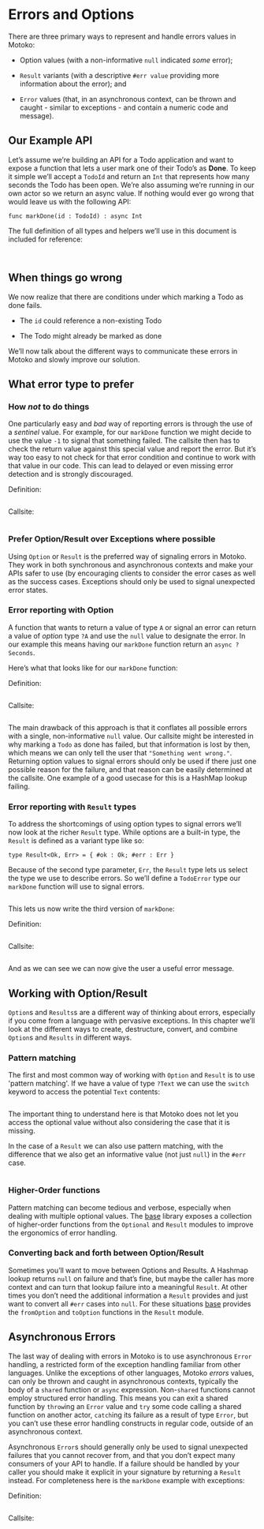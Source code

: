 # Errors and Options

There are three primary ways to represent and handle errors values in Motoko:

-   Option values (with a non-informative `null` indicated *some* error);

-   `Result` variants (with a descriptive `#err value` providing more information about the error); and

-   `Error` values (that, in an asynchronous context, can be thrown and caught - similar to exceptions - and contain a numeric code and message).

## Our Example API

Let’s assume we’re building an API for a Todo application and want to expose a function that lets a user mark one of their Todo’s as **Done**. To keep it simple we’ll accept a `TodoId` and return an `Int` that represents how many seconds the Todo has been open. We’re also assuming we’re running in our own actor so we return an async value. If nothing would ever go wrong that would leave us with the following API:

``` motoko no-repl
func markDone(id : TodoId) : async Int
```

The full definition of all types and helpers we’ll use in this document is included for reference:

``` motoko no-repl file=./examples/todo-error.mo#L1-L6
```

``` motoko no-repl file=./examples/todo-error.mo#L10-L37
```

## When things go wrong

We now realize that there are conditions under which marking a Todo as done fails.

-   The `id` could reference a non-existing Todo

-   The Todo might already be marked as done

We’ll now talk about the different ways to communicate these errors in Motoko and slowly improve our solution.

## What error type to prefer

### How *not* to do things

One particularly easy and *bad* way of reporting errors is through the use of a *sentinel* value. For example, for our `markDone` function we might decide to use the value `-1` to signal that something failed. The callsite then has to check the return value against this special value and report the error. But it’s way too easy to not check for that error condition and continue to work with that value in our code. This can lead to delayed or even missing error detection and is strongly discouraged.

Definition:

``` motoko no-repl file=./examples/todo-error.mo#L38-L47
```

Callsite:

``` motoko no-repl file=./examples/todo-error.mo#L108-L115
```

### Prefer Option/Result over Exceptions where possible

Using `Option` or `Result` is the preferred way of signaling errors in Motoko. They work in both synchronous and asynchronous contexts and make your APIs safer to use (by encouraging clients to consider the error cases as well as the success cases. Exceptions should only be used to signal unexpected error states.

### Error reporting with Option

A function that wants to return a value of type `A` or signal an error can return a value of *option* type `?A` and use the `null` value to designate the error. In our example this means having our `markDone` function return an `async ?Seconds`.

Here’s what that looks like for our `markDone` function:

Definition:

``` motoko no-repl file=./examples/todo-error.mo#L49-L58
```

Callsite:

``` motoko no-repl file=./examples/todo-error.mo#L117-L126
```

The main drawback of this approach is that it conflates all possible errors with a single, non-informative `null` value. Our callsite might be interested in why marking a `Todo` as done has failed, but that information is lost by then, which means we can only tell the user that `"Something went wrong."`. Returning option values to signal errors should only be used if there just one possible reason for the failure, and that reason can be easily determined at the callsite. One example of a good usecase for this is a HashMap lookup failing.

### Error reporting with `Result` types

To address the shortcomings of using option types to signal errors we’ll now look at the richer `Result` type. While options are a built-in type, the `Result` is defined as a variant type like so:

``` motoko no-repl
type Result<Ok, Err> = { #ok : Ok; #err : Err }
```

Because of the second type parameter, `Err`, the `Result` type lets us select the type we use to describe errors. So we’ll define a `TodoError` type our `markDone` function will use to signal errors.

``` motoko no-repl file=./examples/todo-error.mo#L60-L60
```

This lets us now write the third version of `markDone`:

Definition:

``` motoko no-repl file=./examples/todo-error.mo#L62-L76
```

Callsite:

``` motoko no-repl file=./examples/todo-error.mo#L128-L141
```

And as we can see we can now give the user a useful error message.

## Working with Option/Result

`Option`s and `Results`s are a different way of thinking about errors, especially if you come from a language with pervasive exceptions. In this chapter we’ll look at the different ways to create, destructure, convert, and combine `Option`s and `Results` in different ways.

### Pattern matching

The first and most common way of working with `Option` and `Result` is to use 'pattern matching'. If we have a value of type `?Text` we can use the `switch` keyword to access the potential `Text` contents:

``` motoko no-repl file=./examples/error-examples.mo#L3-L10
```

The important thing to understand here is that Motoko does not let you access the optional value without also considering the case that it is missing.

In the case of a `Result` we can also use pattern matching, with the difference that we also get an informative value (not just `null`) in the `#err` case.

``` motoko no-repl file=./examples/error-examples.mo#L12-L19
```

### Higher-Order functions

Pattern matching can become tedious and verbose, especially when dealing with multiple optional values. The [base](https://github.com/dfinity/motoko-base) library exposes a collection of higher-order functions from the `Optional` and `Result` modules to improve the ergonomics of error handling.

### Converting back and forth between Option/Result

Sometimes you’ll want to move between Options and Results. A Hashmap lookup returns `null` on failure and that’s fine, but maybe the caller has more context and can turn that lookup failure into a meaningful `Result`. At other times you don’t need the additional information a `Result` provides and just want to convert all `#err` cases into `null`. For these situations [base](https://github.com/dfinity/motoko-base) provides the `fromOption` and `toOption` functions in the `Result` module.

## Asynchronous Errors

The last way of dealing with errors in Motoko is to use asynchronous `Error` handling, a restricted form of the exception handling familiar from other languages. Unlike the exceptions of other languages, Motoko *errors* values, can only be thrown and caught in asynchronous contexts, typically the body of a `shared` function or `async` expression. Non-`shared` functions cannot employ structured error handling. This means you can exit a shared function by `throw`ing an `Error` value and `try` some code calling a shared function on another actor, `catch`ing its failure as a result of type `Error`, but you can’t use these error handling constructs in regular code, outside of an asynchronous context.

Asynchronous `Error`s should generally only be used to signal unexpected failures that you cannot recover from, and that you don’t expect many consumers of your API to handle. If a failure should be handled by your caller you should make it explicit in your signature by returning a `Result` instead. For completeness here is the `markDone` example with exceptions:

Definition:

``` motoko no-repl file=./examples/todo-error.mo#L78-L92
```

Callsite:

``` motoko no-repl file=./examples/todo-error.mo#L143-L150
```
